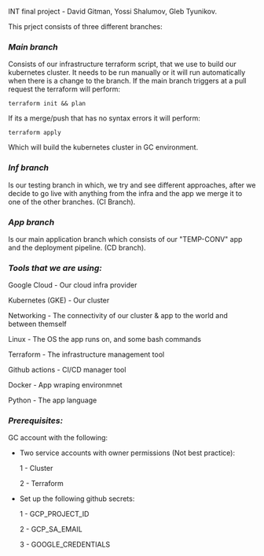 INT final project - David Gitman, Yossi Shalumov, Gleb Tyunikov.

This prject consists of three different branches:

### *Main branch*

Consists of our infrastructure terraform script, that we use to build our kubernetes cluster. 
It needs to be run manually or it will run automatically when there is a change to the branch. 
If the main branch triggers at a pull request the terraform will perform: 

    terraform init && plan
If its a merge/push that has no syntax errors it will perform: 
    
    terraform apply

Which will build the kubernetes cluster in GC environment.

### *Inf branch* 

Is our testing branch in which, we try and see different approaches, 
after we decide to go live with anything from the infra and the app we merge it to one of the other branches. (CI Branch).

### *App branch* 

 Is our main application branch which consists of our "TEMP-CONV" app and the deployment pipeline. (CD branch).

### *Tools that we are using:*
Google Cloud - Our cloud infra provider

Kubernetes (GKE) - Our cluster

Networking - The connectivity of our cluster & app to the world and between themself

Linux - The OS the app runs on, and some bash commands

Terraform - The infrastructure management tool

Github actions - CI/CD manager tool

Docker - App wraping environmnet

Python - The app language

### *Prerequisites:*

GC account with the following:

 - Two service accounts with owner permissions (Not best practice):
 
    1 - Cluster
    
    2 - Terraform
  
 - Set up the following github secrets:
 
   1 - GCP_PROJECT_ID
   
   2 - GCP_SA_EMAIL
   
   3 - GOOGLE_CREDENTIALS







